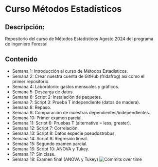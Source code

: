 # Curso Métodos Estadísticos
## Descripción: 
Repositorio del curso de Métodos Estadísticos Agosto 2024 del programa de Ingeniero Forestal

## Contenido
+ Semana 1: Introducción al curso de Métodos Estadísticos.
+ Semana 2: Crear nuestra cuenta de GitHub (fridafrog) así como el primer repositorio.
+ Semana 4: Laboratorio: gastos mensuales y gráficos.
+ Semana 5: Descarga de datos.
+ Semana 6: Script 2: Instalación de paquetes.
+ Semana 7: Script 3: Prueba T independiente (datos de madera).
+ Semana 8: Repaso.
+ Semana 9: Comparación de muestras dependientes/independientes.
+ Semana 10: Primer examen parcial.
+ Semana 11: Script 6: Pruebas T (alternative = less, greater).
+ Semana 12: Script 7: Correlación.
+ Semana 13: Script 8: Datos especie pseudostrobus.
+ Semana 14: Script 9: Regresión lineal.
+ Semana 15: Segundo examen parcial.
+ Semana 16: Script 10: ANOVA y Tukey.
+ Semana 17: Sin clase.
+ Semana 18: Examen final (ANOVA y Tukey)
![Commits over time](https://github.com/user-attachments/assets/fd6e82d5-ed69-4807-99e6-1a7fd11170d1)

